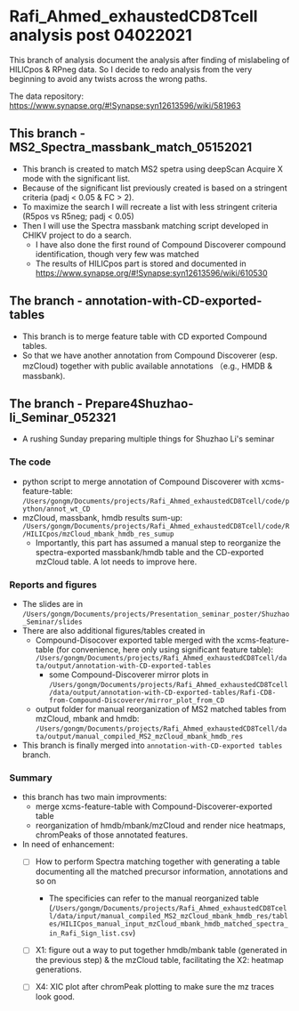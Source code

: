 Rafi_Ahmed_exhaustedCD8Tcell analysis post 04022021
==============================

This branch of analysis document the analysis after finding of mislabeling of HILICpos & RPneg data. So I decide to redo analysis from the very beginning to avoid any twists across the wrong paths.

The data repository: https://www.synapse.org/#!Synapse:syn12613596/wiki/581963

## This branch  - MS2_Spectra_massbank_match_05152021
- This branch is created to match MS2 spetra using deepScan Acquire X mode with the significant list. 
- Because of the significant list previously created is based on a stringent criteria (padj < 0.05 & FC > 2).
- To maximize the search I will recreate a list with less stringent criteria (R5pos vs R5neg; padj < 0.05)
- Then I will use the Spectra massbank matching script developed in CHIKV project to do a search.
  - I have also done the first round of Compound Discoverer compound identification, though very few was matched
  - The results of HILICpos part is stored and documented in https://www.synapse.org/#!Synapse:syn12613596/wiki/610530

## The branch - annotation-with-CD-exported-tables
- This branch is to merge feature table with CD exported Compound tables.
- So that we have another annotation from Compound Discoverer (esp. mzCloud) together with public available annotations （e.g., HMDB & massbank).

## The branch - Prepare4Shuzhao-li_Seminar_052321
- A rushing Sunday preparing multiple things for Shuzhao Li's seminar

### The code
- python script to merge annotation of Compound Discoverer with xcms-feature-table: `/Users/gongm/Documents/projects/Rafi_Ahmed_exhaustedCD8Tcell/code/python/annot_wt_CD`
- mzCloud, massbank, hmdb results sum-up: `/Users/gongm/Documents/projects/Rafi_Ahmed_exhaustedCD8Tcell/code/R/HILICpos/mzCloud_mbank_hmdb_res_sumup` 
  - Importantly, this part has assumed a manual step to reorganize the spectra-exported massbank/hmdb table and the CD-exported mzCloud table. A lot needs to improve here.

### Reports and figures
- The slides are in `/Users/gongm/Documents/projects/Presentation_seminar_poster/Shuzhao_Seminar/slides`
- There are also additional figures/tables created in 
  - Compound-Disocover exported table merged with the xcms-feature-table (for convenience, here only using significant feature table): `/Users/gongm/Documents/projects/Rafi_Ahmed_exhaustedCD8Tcell/data/output/annotation-with-CD-exported-tables`
    - some Compound-Discoverer mirror plots in `/Users/gongm/Documents/projects/Rafi_Ahmed_exhaustedCD8Tcell/data/output/annotation-with-CD-exported-tables/Rafi-CD8-from-Compound-Discoverer/mirror_plot_from_CD`
  - output folder for manual reorganization of MS2 matched tables from mzCloud, mbank and hmdb: `/Users/gongm/Documents/projects/Rafi_Ahmed_exhaustedCD8Tcell/data/output/manual_compiled_MS2_mzCloud_mbank_hmdb_res`
- This branch is finally merged into `annotation-with-CD-exported tables` branch. 

### Summary
- this branch has two main improvments:
  - merge xcms-feature-table with Compound-Discoverer-exported table
  - reorganization of hmdb/mbank/mzCloud and render nice heatmaps, chromPeaks of those annotated features.
- In need of enhancement:
  - [ ] How to perform Spectra matching together with generating a table documenting all the matched precursor information, annotations and so on
    - The specificies can refer to the manual reorganized table (`/Users/gongm/Documents/projects/Rafi_Ahmed_exhaustedCD8Tcell/data/input/manual_compiled_MS2_mzCloud_mbank_hmdb_res/tables/HILICpos_manual_input_mzCloud_mbank_hmdb_matched_spectra_in_Rafi_Sign_list.csv`)
  - [ ] X1: figure out a way to put together hmdb/mbank table (generated in the previous step) & the mzCloud table, facilitating the X2: heatmap generations.
  - [ ] X4: XIC plot after chromPeak plotting to make sure the mz traces look good.

